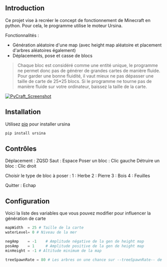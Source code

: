 ## Introduction

Ce projet vise à recréer le concept de fonctionnement de Minecraft en python. Pour cela, le programme utilise le moteur Ursina.

Fonctionnalités :
- Génération aléatoire d'une map (avec height map aléatoire et placement d'arbres aléatoires également)
- Déplacements, pose et casse de blocs

> Chaque bloc est considéré comme une entité unique, le programme ne permet donc pas de générer de grandes cartes de manière fluide. Pour garder une bonne fluidité, il vaut mieux ne pas dépasser une taille de carte de 25*25 blocs. Si le programme ne tourne pas de manière fluide sur votre ordinateur, baissez la taille de la carte.

[![PyCraft_Screenshot](https://i.postimg.cc/ydS3ZGCy/333135456-780258066939173-826262856911322325-n.png "PyCraft_Screenshot")](https://i.postimg.cc/ydS3ZGCy/333135456-780258066939173-826262856911322325-n.png "PyCraft_Screenshot")

## Installation

Utilisez [pip](https://pip.pypa.io/en/stable/) pour installer ursina

```bash
pip install ursina
```

## Contrôles

Déplacement : ZQSD
Saut : Espace
Poser un bloc : Clic gauche
Détruire un bloc : Clic droit

Choisir le type de bloc à poser :
1 : Herbe
2 : Pierre
3 : Bois
4 : Feuilles

Quitter : Echap

## Configuration
Voici la liste des variables que vous pouvez modifier pour influencer la génération de carte
```python
mapWidth  = 25 # Taille de la carte
waterLevel= 0 # Niveau de la mer

negAmp    = -1    # Amplitude négative de la gen de height map
posAmp    = 1     # Amplitude positive de la gen de height map
minHeight = -1 # Altitude minimum de la map

treeSpawnRate = 80 # Les arbres on une chance sur --treeSpawnRate-- de spawn
```
